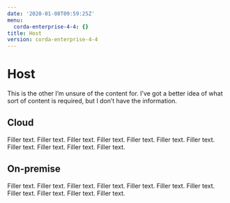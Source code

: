 ```yaml
---
date: '2020-01-08T09:59:25Z'
menu:
  corda-enterprise-4-4: {}
title: Host
version: corda-enterprise-4-4
---
```



# Host

This is the other I’m unsure of the content for. I’ve got a better idea of what sort of content is required, but I don’t have the information.


## Cloud

Filler text. Filler text. Filler text. Filler text. Filler text. Filler text. Filler text. Filler text. Filler text. Filler text. Filler text.


## On-premise

Filler text. Filler text. Filler text. Filler text. Filler text. Filler text. Filler text. Filler text. Filler text. Filler text. Filler text.


